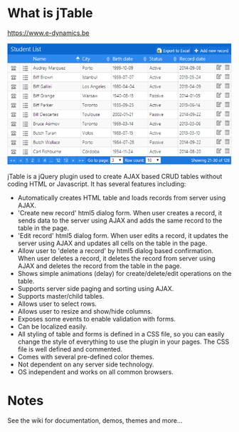 What is jTable
======

https://www.e-dynamics.be

[![A screenshot of jTable](https://raw.githubusercontent.com/liedekef/jtable/master/screenshot.png)](https://www.e-dynamics.be/)

jTable is a jQuery plugin used to create AJAX based CRUD tables without coding HTML or Javascript. It has several features including:

* Automatically creates HTML table and loads records from server using AJAX.
* 'Create new record' html5 dialog form. When user creates a record, it sends data to the server using AJAX and adds the same record to the table in the page.
* 'Edit record' html5 dialog form. When user edits a record, it updates the server using AJAX and updates all cells on the table in the page.
* Allow user to 'delete a record' by html5 dialog based confirmation. When user deletes a record, it deletes the record from server using AJAX and deletes the record from the table in the page.
* Shows simple animations (delay) for create/delete/edit operations on the table.
* Supports server side paging and sorting using AJAX.
* Supports master/child tables.
* Allows user to select rows.
* Allows user to resize and show/hide columns.
* Exposes some events to enable validation with forms.
* Can be localized easily.
* All styling of table and forms is defined in a CSS file, so you can easily change the style of everything to use the plugin in your pages. The CSS file is well defined and commented.
* Comes with several pre-defined color themes.
* Not dependent on any server side technology.
* OS independent and works on all common browsers.

Notes
======
See the wiki for documentation, demos, themes and more...
